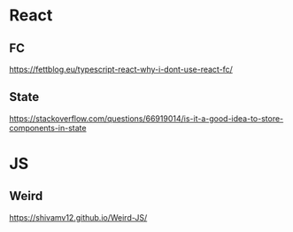 # React

## FC

https://fettblog.eu/typescript-react-why-i-dont-use-react-fc/

## State

https://stackoverflow.com/questions/66919014/is-it-a-good-idea-to-store-components-in-state

# JS

## Weird

https://shivamv12.github.io/Weird-JS/
